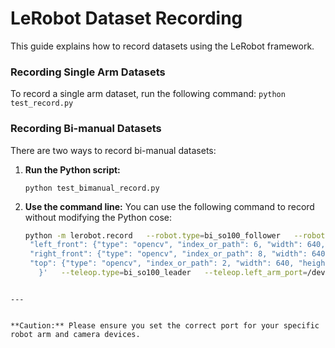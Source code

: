 # LeRobot Dataset Recording

This guide explains how to record datasets using the LeRobot framework.

### Recording Single Arm Datasets

To record a single arm dataset, run the following command:
    ```
    python test_record.py
    ```

### Recording Bi-manual Datasets

There are two ways to record bi-manual datasets:

1. **Run the Python script:**
    ```
    python test_bimanual_record.py
    ```
    
2. **Use the command line:**
    You can use the following command to record without modifying the Python cose:
   ```bash
   python -m lerobot.record   --robot.type=bi_so100_follower   --robot.left_arm_port=/dev/ttyFL   --robot.right_arm_port=/dev/ttyFR   --robot.id=follower_robot   --robot.cameras='{
    "left_front": {"type": "opencv", "index_or_path": 6, "width": 640, "height": 480, "fps": 30},
    "right_front": {"type": "opencv", "index_or_path": 8, "width": 640, "height": 480, "fps": 30},
    "top": {"type": "opencv", "index_or_path": 2, "width": 640, "height": 480, "fps": 30}
      }'   --teleop.type=bi_so100_leader   --teleop.left_arm_port=/dev/ttyTL   --teleop.right_arm_port=/dev/ttyTR   --teleop.id=leader_robot   --display_data=true   --dataset.repo_id=local/record-test                     dataset.push_to_hub=false   --dataset.root=./my_local_dataset2   --dataset.num_episodes=5   --dataset.single_task="Grab the marker_from_the_drawer"
  ```

---


**Caution:** Please ensure you set the correct port for your specific robot arm and camera devices.
  
